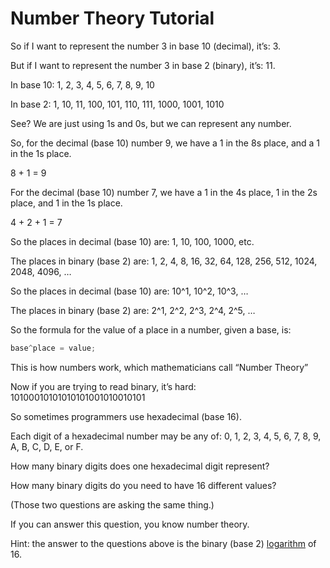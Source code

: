 # Number Theory Tutorial

So if I want to represent the number 3 in base 10 (decimal), it’s: 3.

But if I want to represent the number 3 in base 2 (binary), it’s: 11.

In base 10: 1, 2, 3, 4, 5, 6, 7, 8, 9, 10

In base 2: 1, 10, 11, 100, 101, 110, 111, 1000, 1001, 1010

See?  We are just using 1s and 0s, but we can represent any number.

So, for the decimal (base 10) number 9, we have a 1 in the 8s place, and a 1 in
the 1s place.

8 + 1 = 9

For the decimal (base 10) number 7, we have a 1 in the 4s place, 1 in the 2s
place, and 1 in the 1s place.

4 + 2 + 1 = 7

So the places in decimal (base 10) are: 1, 10, 100, 1000, etc.

The places in binary (base 2) are: 1, 2, 4, 8, 16, 32, 64, 128, 256, 512, 1024,
2048, 4096, …

So the places in decimal (base 10) are: 10^1, 10^2, 10^3, …

The places in binary (base 2) are: 2^1, 2^2, 2^3, 2^4, 2^5, …

So the formula for the value of a place in a number, given a base, is:
```js
base^place = value;
```

This is how numbers work, which mathematicians call “Number Theory”

Now if you are trying to read binary, it’s hard: 10100010101010101001010010101

So sometimes programmers use hexadecimal (base 16).

Each digit of a hexadecimal number may be any of: 0, 1, 2, 3, 4, 5, 6, 7, 8, 9,
A, B, C, D, E, or F.

How many binary digits does one hexadecimal digit represent?

How many binary digits do you need to have 16 different values?

(Those two questions are asking the same thing.)

If you can answer this question, you know number theory.

Hint: the answer to the questions above is the binary (base 2)
[logarithm](https://en.wikipedia.org/wiki/Logarithm) of 16.
